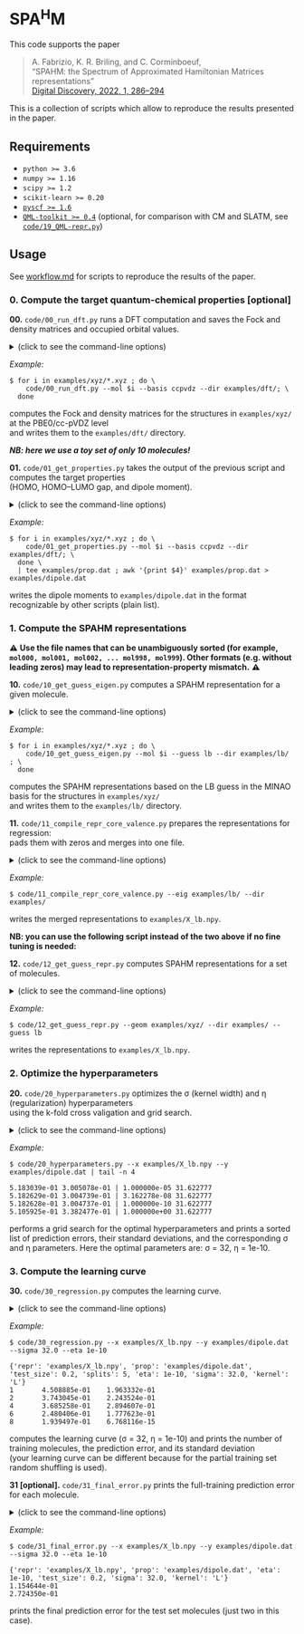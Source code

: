 # SPA<sup>H</sup>M

This code supports the paper
> A. Fabrizio, K. R. Briling, and C. Corminboeuf,<br>
> “SPAHM: the Spectrum of Approximated Hamiltonian Matrices representations”<br>
> [Digital Discovery, 2022, 1, 286–294](https://doi.org/10.1039/D1DD00050K)<br>

This is a collection of scripts which allow to reproduce the results presented in the paper.

## Requirements
* `python >= 3.6`
* `numpy >= 1.16`
* `scipy >= 1.2`
* `scikit-learn >= 0.20`
* [`pyscf >= 1.6`](https://github.com/pyscf/pyscf)
* [`QML-toolkit >= 0.4`](https://www.qmlcode.org/) (optional, for comparison with CM and SLATM, see [`code/19_QML-repr.py`](code/19_QML-repr.py))

## Usage

See [workflow.md](workflow.md) for scripts to reproduce the results of the paper.


### 0. Compute the target quantum-chemical properties [optional]

**00.** `code/00_run_dft.py` runs a DFT computation
and saves the Fock and density matrices and occupied orbital values.
<details><summary>(click to see the command-line options)</summary>

```
usage: code/00_run_dft.py [-h] --mol FILENAME --basis BASIS [--charge CHARGE]
                          [--func FUNC] [--dir DIR]

  -h, --help       show this help message and exit
  --mol FILENAME   path to molecular structure in xyz format
  --basis BASIS    AO basis set
  --charge CHARGE  total charge of the system (default=0)
  --spin SPIN      number of unpaired electrons (default=None) 
                   (use 0 to treat a closed-shell system in a UHF manner)
  --func FUNC      DFT functional (default=PBE0)
  --dir DIR        directory to save the output in (default=current dir)
```
</details>

*Example:*
```
$ for i in examples/xyz/*.xyz ; do \
    code/00_run_dft.py --mol $i --basis ccpvdz --dir examples/dft/; \
  done
```
computes the Fock and density matrices for the structures in `examples/xyz/` at the PBE0/cc-pVDZ level <br>
and writes them to the `examples/dft/` directory.

***NB: here we use a toy set of only 10 molecules!***


**01.** `code/01_get_properties.py` takes the output of the previous script
and computes the target properties <br> (HOMO, HOMO–LUMO gap, and dipole moment).
<details><summary>(click to see the command-line options)</summary>

```
usage: code/01_get_properties.py [-h] --mol FILENAME --basis BASIS
                                 [--charge CHARGE] [--func FUNC] [--dir DIR]

  -h, --help       show this help message and exit
  --mol FILENAME   path to molecular structure in xyz format
  --basis BASIS    AO basis set
  --charge CHARGE  total charge of the system (default=0)
  --func FUNC      DFT functional (default=PBE0)
  --dir DIR        directory to read the input from (default=current dir)
```
</details>

*Example:*
```
$ for i in examples/xyz/*.xyz ; do \
    code/01_get_properties.py --mol $i --basis ccpvdz --dir examples/dft/; \
  done \
  | tee examples/prop.dat ; awk '{print $4}' examples/prop.dat > examples/dipole.dat
```
writes the dipole moments to `examples/dipole.dat` in the format recognizable by other scripts (plain list).

### 1. Compute the SPAHM representations

:warning:
**Use the file names that can be unambiguously sorted (for example, `mol000, mol001, mol002, ... mol998, mol999`).
Other formats (e.g. without leading zeros) may lead to representation-property mismatch.**
:warning:

**10.** `code/10_get_guess_eigen.py` computes a SPAHM representation for a given molecule.
<details><summary>(click to see the command-line options)</summary>

```
usage: code/10_get_guess_eigen.py [-h] --mol FILENAME --guess GUESS [--basis BASIS]
                                  [--charge CHARGE] [--func FUNC] [--dir DIR]

  -h, --help       show this help message and exit
  --mol FILENAME   path to molecular structure in xyz format
  --guess GUESS    initial guess type
  --basis BASIS    AO basis set (default=MINAO)
  --charge CHARGE  total charge of the system (default=0)
  --func FUNC      DFT functional for the SAD guess (default=HF)
  --dir DIR        directory to save the output in (default=current dir)

Available guesses:  'core'   (the core Hamiltonian),
                    'gwh'    (generalized Wolfsberg–Helmholtz guess),
                    'huckel' (extended Hückel guess),
                    'sad'    (superposition of atomic densities),
                    'sap'    (superposition of atomic potentials),
                    'lb'     (Laikov–Briling SAP-like guess),
                    'lb-hfs' (Laikov–Briling SAP-like guess with HFS-based parameters)
```
</details>

*Example:*
```
$ for i in examples/xyz/*.xyz ; do \
    code/10_get_guess_eigen.py --mol $i --guess lb --dir examples/lb/ ; \
  done
```
computes the SPAHM representations based on the LB guess in the MINAO basis for the structures in `examples/xyz/` <br>
and writes them to the `examples/lb/` directory.

**11.** `code/11_compile_repr_core_valence.py` prepares the representations for regression:<br>
pads them with zeros and merges into one file.
<details><summary>(click to see the command-line options)</summary>

```
usage: code/11_compile_repr_core_valence.py [-h] --eig EIG_DIRECTORY
                                            [--geom GEOM_DIRECTORY] [--split SPLIT]
                                            [--dir DIR]

  -h, --help              show this help message and exit
  --eig EIG_DIRECTORY     directory with eigenvalues
  --geom GEOM_DIRECTORY   directory with xyz files
  --split SPLIT           whether to split the core and valence energies or not (default=False)
  --dir DIR               directory to save the output in (default=current dir)

```
</details>

*Example:*
```
$ code/11_compile_repr_core_valence.py --eig examples/lb/ --dir examples/
```
writes the merged representations to `examples/X_lb.npy`.

**NB: you can use the following script instead of the two above if no fine tuning is needed:**


**12.** `code/12_get_guess_repr.py` computes SPAHM representations for a set of molecules.
<details><summary>(click to see the command-line options)</summary>

```
usage: 12_get_guess_repr.py [-h] --geom GEOM_DIRECTORY --guess GUESS
                            [--basis BASIS] [--charge CHARGE] [--spin SPIN]
                            [--func FUNC] [--dir DIR]

This program computes the chosen initial guess for a set of molecules.

optional arguments:
  -h, --help            show this help message and exit
  --geom GEOM_DIRECTORY
                        directory with xyz files
  --guess GUESS         initial guess type
  --basis BASIS         AO basis set (default=MINAO)
  --charge CHARGE       file with a list of charges
  --spin SPIN           file with a list of numbers of unpaired electrons
  --func FUNC           DFT functional for the SAD guess (default=HF)
  --dir DIR             directory to save the output in (default=current dir)
```
</details>

*Example:*
```
$ code/12_get_guess_repr.py --geom examples/xyz/ --dir examples/ --guess lb
```
writes the representations to `examples/X_lb.npy`.

### 2. Optimize the hyperparameters

**20.** `code/20_hyperparameters.py` optimizes the σ (kernel width) and η (regularization) hyperparameters <br>
using the k-fold cross valigation and grid search.
<details><summary>(click to see the command-line options)</summary>

```
usage: code/20_hyperparameters.py [-h] --x REPR --y PROP [--test TEST_SIZE]
                                  [--splits SPLITS] [--kernel KERNEL]

  -h, --help        show this help message and exit
  --x REPR          path to the representations file
  --y PROP          path to the properties file
  --test TEST_SIZE  test set fraction (default=0.2)
  --splits SPLITS   k in k-fold cross validation (default=5)
  --kernel KERNEL   kernel type (G for Gaussian, L for Laplacian, myL for Laplacian for open-shell systems) (default L)
```
</details>

*Example:*
```
$ code/20_hyperparameters.py --x examples/X_lb.npy --y examples/dipole.dat | tail -n 4

5.183039e-01 3.005078e-01 | 1.000000e-05 31.622777
5.182629e-01 3.004739e-01 | 3.162278e-08 31.622777
5.182628e-01 3.004737e-01 | 1.000000e-10 31.622777
5.105925e-01 3.382477e-01 | 1.000000e+00 31.622777
```
performs a grid search for the optimal hyperparameters and prints a sorted list of prediction errors, their standard deviations,
and the corresponding σ and η parameters. Here the optimal parameters are: σ = 32, η = 1e-10.

### 3. Compute the learning curve

**30.** `code/30_regression.py` computes the learning curve.
<details><summary>(click to see the command-line options)</summary>

```
usage: code/30_regression.py [-h] --x REPR --y PROP [--splits SPLITS] [--eta ETA]
                             [--sigma SIGMA] [--kernel KERNEL]

  -h, --help       show this help message and exit
  --x REPR         path to the representations file
  --y PROP         path to the properties file
  --test TEST_SIZE test set fraction (default=0.2)
  --splits SPLITS  number of splits (default=5)
  --eta ETA        η hyperparameter (default=1e-5)
  --sigma SIGMA    σ hyperparameter (default=32.0)
  --kernel KERNEL  kernel type (G for Gaussian, L for Laplacian, myL for Laplacian for open-shell systems) (default L)
```
</details>

*Example:*
```
$ code/30_regression.py --x examples/X_lb.npy --y examples/dipole.dat --sigma 32.0 --eta 1e-10

{'repr': 'examples/X_lb.npy', 'prop': 'examples/dipole.dat', 'test_size': 0.2, 'splits': 5, 'eta': 1e-10, 'sigma': 32.0, 'kernel': 'L'}
1       4.508885e-01    1.963332e-01
2       3.743045e-01    2.243524e-01
4       3.685258e-01    2.894607e-01
6       2.480406e-01    1.777623e-01
8       1.939497e-01    6.768116e-15
```
computes the learning curve (σ = 32, η = 1e-10)
and prints the number of training molecules, the prediction error, and its standard deviation <br>
(your learning curve can be different because for the partial training set random shuffling is used).

**31 [optional].** `code/31_final_error.py` prints the full-training prediction error for each molecule.
<details><summary>(click to see the command-line options)</summary>

```
usage: code/31_final_error.py [-h] --x REPR --y PROP [--eta ETA] [--sigma SIGMA]
                              [--kernel KERNEL]

  -h, --help       show this help message and exit
  --x REPR         path to the representations file
  --y PROP         path to the properties file
  --test TEST_SIZE test set fraction (default=0.2)
  --eta ETA        η hyperparameter (default=1e-5)
  --sigma SIGMA    σ hyperparameter (default=32.0)
  --kernel KERNEL  kernel type (G for Gaussian, L for Laplacian, myL for Laplacian for open-shell systems) (default L)
```
</details>

*Example:*
```
$ code/31_final_error.py --x examples/X_lb.npy --y examples/dipole.dat --sigma 32.0 --eta 1e-10

{'repr': 'examples/X_lb.npy', 'prop': 'examples/dipole.dat', 'eta': 1e-10, 'test_size': 0.2, 'sigma': 32.0, 'kernel': 'L'}
1.154644e-01
2.724350e-01
```
prints the final prediction error for the test set molecules (just two in this case).

